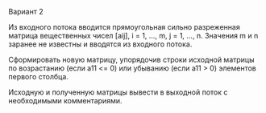 Вариант 2

Из входного потока вводится прямоугольная сильно разреженная матрица вещественных чисел [aij], i = 1, …, m, j = 1, …, n.  Значения m и n заранее не известны и вводятся из входного потока.

Сформировать новую матрицу, упорядочив строки исходной матрицы по возрастанию (если a11 <= 0) или убыванию (если a11 > 0) элементов первого столбца.

Исходную и полученную матрицы вывести в выходной поток с необходимыми комментариями.
